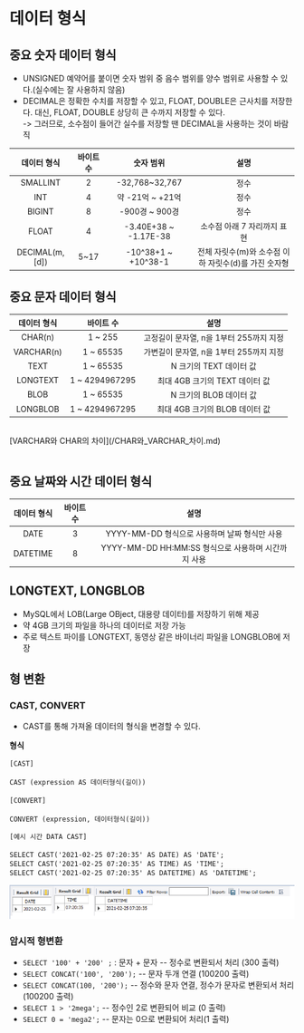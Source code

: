 # 데이터 형식

## 중요 숫자 데이터 형식

- UNSIGNED 예약어를 붙이면 숫자 범위 중 음수 범위를 양수 범위로 사용할 수 있다.(실수에는 잘 사용하지 않음)
- DECIMAL은 정확한 수치를 저장할 수 있고, FLOAT, DOUBLE은 근사치를 저장한다. 대신, FLOAT, DOUBLE 상당히 큰 수까지 저장할 수 있다.  
    -> 그러므로, 소수점이 들어간 실수를 저장할 땐 DECIMAL을 사용하는 것이 바람직

|데이터 형식|바이트 수|숫자 범위|설명|
|:--:|:--:|:--:|:--:|
|SMALLINT|2|-32,768~32,767|정수|
|INT|4|약 -21억 ~ +21억|정수|
|BIGINT|8|-900경 ~ 900경|정수|
|FLOAT|4|-3.40E+38 ~ -1.17E-38|소수점 아래 7 자리까지 표현|
|DECIMAL(m,[d])|5~17|-10^38+1 ~ +10^38-1|전체 자릿수(m)와 소수점 이하 자릿수(d)를 가진 숫자형|

## 중요 문자 데이터 형식

|데이터 형식|바이트 수|설명|
|:--:|:--:|:--:|
|CHAR(n)|1 ~ 255|고정길이 문자열, n을 1부터 255까지 지정|
|VARCHAR(n)|1 ~ 65535|가변길이 문자열, n을 1부터 255까지 지정|
|TEXT|1 ~ 65535|N 크기의 TEXT 데이터 값|
|LONGTEXT|1 ~ 4294967295|최대 4GB 크기의 TEXT 데이터 값|
|BLOB|1 ~ 65535|N 크기의 BLOB 데이터 값|
|LONGBLOB|1 ~ 4294967295|최대 4GB 크기의 BLOB 데이터 값|

<br>
[VARCHAR와 CHAR의 차이](/CHAR와_VARCHAR_차이.md)  
<br>
<br>


## 중요 날짜와 시간 데이터 형식

|데이터 형식|바이트 수|설명|
|:--:|:--:|:--:|
|DATE|3|YYYY-MM-DD 형식으로 사용하며 날짜 형식만 사용|
|DATETIME|8|YYYY-MM-DD HH:MM:SS 형식으로 사용하며 시간까지 사용|

## LONGTEXT, LONGBLOB

- MySQL에서 LOB(Large OBject, 대용량 데이터)를 저장하기 위해 제공
- 약 4GB 크기의 파일을 하나의 데이터로 저장 가능
- 주로 텍스트 파이를 LONGTEXT, 동영상 같은 바이너리 파일을 LONGBLOB에 저장

## 형 변환

### CAST, CONVERT

- CAST를 통해 가져올 데이터의 형식을 변경할 수 있다.

**형식**
```
[CAST]

CAST (expression AS 데이터형식(길이))

[CONVERT]

CONVERT (expression, 데이터형식(길이))
```

```
[예시 시간 DATA CAST]

SELECT CAST('2021-02-25 07:20:35' AS DATE) AS 'DATE';
SELECT CAST('2021-02-25 07:20:35' AS TIME) AS 'TIME';
SELECT CAST('2021-02-25 07:20:35' AS DATETIME) AS 'DATETIME';
```

![MySQL CAST](/picture/MySQL_CAST.PNG)

### 암시적 형변환

- `SELECT '100' + '200' ;` : 문자 + 문자 -- 정수로 변환되서 처리 (300 출력)
- `SELECT CONCAT('100', '200');` -- 문자 두개 연결 (100200 출력)
- `SELECT CONCAT(100, '200');` -- 정수와 문자 연결, 정수가 문자로 변환되서 처리(100200 출력)
- `SELECT 1 > '2mega';` -- 정수인 2로 변환되어 비교 (0 출력)
- `SELECT 0 = 'mega2';` -- 문자는 0으로 변환되어 처리(1 출력)